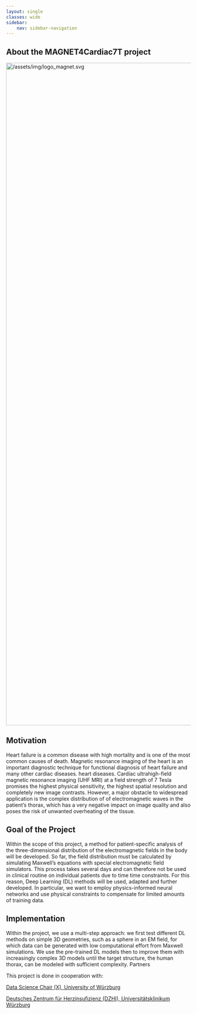 ```yaml
---
layout: single
classes: wide
sidebar:
    nav: sidebar-navigation
---
```


<section id="about-the-magnet4cardiac7t-project">
<h1>About the MAGNET4Cardiac7T project</h1>
<a class="reference internal image-reference" href="/assets/img/logo_magnet.svg"><img alt="/assets/img/logo_magnet.svg" class="align-center" src="{{'/assets/img/logo_magnet.svg' | relative_url }}" style="width: 1800px;"></a>
<section id="motivation">
<h2>Motivation</h2>
<p>Heart failure is a common disease with high mortality and is one of the most common causes of death. Magnetic resonance imaging of the heart is an important diagnostic technique for functional diagnosis of heart failure and many other cardiac diseases. heart diseases. Cardiac ultrahigh-field magnetic resonance imaging (UHF MRI) at a field strength of 7 Tesla promises the highest physical sensitivity, the highest spatial resolution and completely new image contrasts. However, a major obstacle to widespread application is the complex distribution of of electromagnetic waves in the patient’s thorax, which has a very negative impact on image quality and also poses the risk of unwanted overheating of the tissue.</p>
</section>
<section id="goal-of-the-project">
<h2>Goal of the Project</h2>
<p>Within the scope of this project, a method for patient-specific analysis of the three-dimensional distribution of the electromagnetic fields in the body will be developed. So far, the field distribution must be calculated by simulating Maxwell’s equations with special electromagnetic field simulators. This process takes several days and can therefore not be used in clinical routine on individual patients due to time time constraints. For this reason, Deep Learning (DL) methods will be used, adapted and further developed. In particular, we want to employ physics-informed neural networks and use physical constraints to compensate for limited amounts of training data.</p>
</section>
<section id="implementation">
<h2>Implementation</h2>
<p>Within the project, we use a multi-step approach: we first test different DL methods on simple 3D geometries, such as a sphere in an EM field, for which data can be generated with low computational effort from Maxwell simulations. We use the pre-trained DL models then to improve them with increasingly complex 3D models until the target structure, the human thorax, can be modeled with sufficient complexity.
Partners</p>
<p>This project is done in cooperation with:</p>
<p><a class="reference external" href="https://dmir.org/">Data Science Chair (X), University of Würzburg</a></p>
<p><a class="reference external" href="https://www.ukw.de/behandlungszentren/dzhi/startseite/">Deutsches Zentrum für Herzinsufizienz (DZHI), Universitätsklinikum Würzburg</a></p>
</section>
</section>

